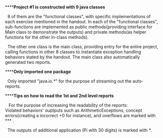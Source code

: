 **********Project #1 is constructed with 9 java classes******
   
    8 of them are the "functional classes", with specific implementations of each exercise mentioned in the handout. In each of the "functional classes", sub-functions are implemented as public methods(providing interface for Main class to demonstrate the outputs) and private methods(as helper functions for the other in-class methods). 
   
    The other one class is the main class, providing entry for the entire project, calling functions in other 8 classes to instantiate  exception handling behaviors stated by the handout. The main class also automatically generated two reports.
    
    
    
**********Only imported one package******
   
    Only imported "java.io.*" for the purpose of streaming out the auto-reports.



**********Tips on how to read the 1st and 2nd level reports******
   
    For the purpose of increasing the readability of the reports:
    </br>Violated behaviors' ouptputs such as ArithmeticExceptions, concept errors(creating a incorrect +0 for instance), and overflows are marked with *** .
   
    The outputs of additional application (Pi with 30 digits) is marked with *.
